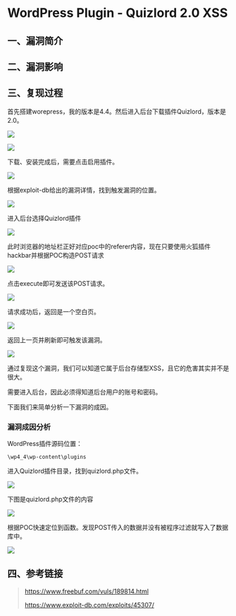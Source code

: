 WordPress Plugin - Quizlord 2.0 XSS
===================================

一、漏洞简介
------------

二、漏洞影响
------------

三、复现过程
------------

首先搭建worepress，我的版本是4.4。然后进入后台下载插件Quizlord，版本是2.0。

![](resource/WordPressPlugin-Quizlord2.0XSS/media/rId24.png)

![](resource/WordPressPlugin-Quizlord2.0XSS/media/rId25.png)

下载、安装完成后，需要点击启用插件。

![](resource/WordPressPlugin-Quizlord2.0XSS/media/rId26.png)

根据exploit-db给出的漏洞详情，找到触发漏洞的位置。

![](resource/WordPressPlugin-Quizlord2.0XSS/media/rId27.png)

进入后台选择Quizlord插件

![](resource/WordPressPlugin-Quizlord2.0XSS/media/rId28.png)

此时浏览器的地址栏正好对应poc中的referer内容，现在只要使用火狐插件hackbar并根据POC构造POST请求

![](resource/WordPressPlugin-Quizlord2.0XSS/media/rId29.png)

点击execute即可发送该POST请求。

![](resource/WordPressPlugin-Quizlord2.0XSS/media/rId30.png)

请求成功后，返回是一个空白页。

![](resource/WordPressPlugin-Quizlord2.0XSS/media/rId31.png)

返回上一页并刷新即可触发该漏洞。

![](resource/WordPressPlugin-Quizlord2.0XSS/media/rId32.png)

通过复现这个漏洞，我们可以知道它属于后台存储型XSS，且它的危害其实并不是很大。

需要进入后台，因此必须得知道后台用户的账号和密码。

下面我们来简单分析一下漏洞的成因。

### 漏洞成因分析

WordPress插件源码位置：

    \wp4_4\wp-content\plugins
进入Quizlord插件目录，找到quizlord.php文件。

![](resource/WordPressPlugin-Quizlord2.0XSS/media/rId34.png)

下图是quizlord.php文件的内容

![](resource/WordPressPlugin-Quizlord2.0XSS/media/rId35.png)

根据POC快速定位到函数。发现POST传入的数据并没有被程序过滤就写入了数据库中。

![](resource/WordPressPlugin-Quizlord2.0XSS/media/rId36.png)

四、参考链接
------------

> <https://www.freebuf.com/vuls/189814.html>
>
> <https://www.exploit-db.com/exploits/45307/>
